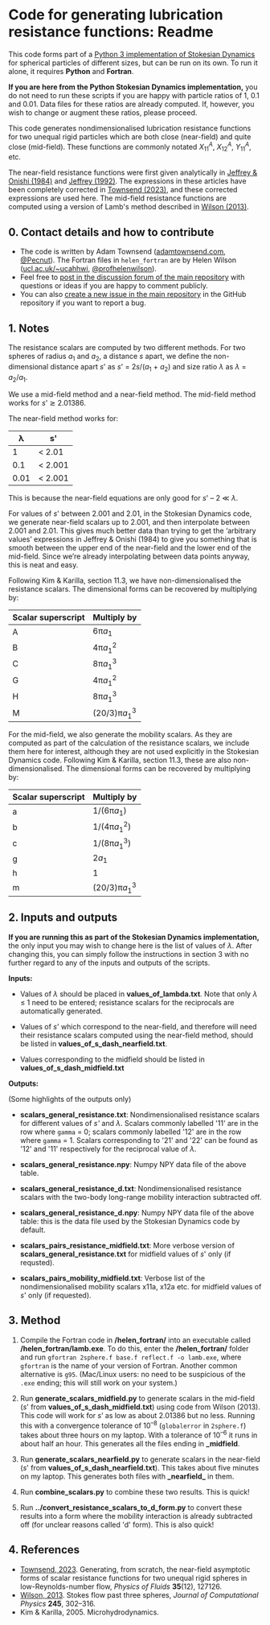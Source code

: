 # Code for generating lubrication resistance functions: Readme #

This code forms part of a [Python 3 implementation of Stokesian Dynamics](http://github.com/Pecnut/stokesian-dynamics) for spherical particles of different sizes, but can be run on its own. To run it alone, it requires **Python** and **Fortran**.

**If you are here from the Python Stokesian Dynamics implementation,** you do not need to run these scripts if you are happy with particle ratios of 1, 0.1 and 0.01. Data files for these ratios are already computed. If, however, you wish to change or augment these ratios, please proceed.

This code generates nondimensionalised lubrication resistance functions for two unequal rigid particles which are both close (near-field) and quite close (mid-field). These functions are commonly notated *X*<sub>11</sub><sup>*A*</sup>, *X*<sub>12</sub><sup>*A*</sup>, *Y*<sub>11</sub><sup>*A*</sup>, etc.

 The near-field resistance functions were first given analytically in [Jeffrey & Onishi (1984)](https://doi.org/10.1017/S0022112084000355) and [Jeffrey (1992)](https://doi.org/10.1063/1.858494). The expressions in these articles have been completely corrected in [Townsend (2023)](https://doi.org/10.1063/5.0175697), and these corrected expressions are used here. The mid-field resistance functions are computed using a version of Lamb's method described in [Wilson (2013)](http://www.ucl.ac.uk/~ucahhwi/publist/papers/2013-W.pdf).

## 0. Contact details and how to contribute <a name="s0"></a> ##

* The code is written by Adam Townsend ([adamtownsend.com](http://adamtownsend.com/), [@Pecnut](https://twitter.com/pecnut)). The Fortran files in `helen_fortran` are by Helen Wilson ([ucl.ac.uk/~ucahhwi](https://www.ucl.ac.uk/~ucahhwi/), [@profhelenwilson](https://twitter.com/profhelenwilson)).
* Feel free to [post in the discussion forum of the main repository](https://github.com/Pecnut/stokesian-dynamics/discussions) with questions or ideas if you are happy to comment publicly.
* You can also [create a new issue in the main repository](https://github.com/Pecnut/stokesian-dynamics/issues) in the GitHub repository if you want to report a bug.

## 1. Notes ##

The resistance scalars are computed by two different methods. For two spheres of radius *a*<sub>1</sub> and *a*<sub>2</sub>, a distance *s* apart, we define the non-dimensional distance apart *s*' as *s*' = 2*s*/(*a*<sub>1</sub> + *a*<sub>2</sub>) and size ratio *λ* as *λ* = *a*<sub>2</sub>/*a*<sub>1</sub>.

We use a mid-field method and a near-field method. The mid-field method works for *s*' ≳ 2.01386.

The near-field method works for:

| λ           | s'           |
| ----------- | ------------ |
|       1     |      < 2.01  |
|       0.1   |      < 2.001 |
|       0.01  |      < 2.001 |

This is because the near-field equations are only good for *s*' – 2 ≪ *λ*.

For values of *s*' between 2.001 and 2.01, in the Stokesian Dynamics code, we generate near-field scalars up to 2.001, and then interpolate between 2.001 and 2.01. This gives much better data than trying to get the ‘arbitrary values’ expressions in Jeffrey & Onishi (1984) to give you something that is smooth between the upper end of the near-field and the lower end of the mid-field. Since we’re already interpolating between data points anyway, this is neat and easy.

Following Kim & Karilla, section 11.3, we have non-dimensionalised the resistance scalars. The dimensional forms can be recovered by multiplying by:

|  Scalar superscript  |  Multiply by                       |
| -------------------- | ---------------------------------- |
|                   A  |  6π*a*<sub>1</sub>                 |
|                   B  |  4π*a*<sub>1</sub><sup>2</sup>     |
|                   C  |  8π*a*<sub>1</sub><sup>3</sup>     |
|                   G  |  4π*a*<sub>1</sub><sup>2</sup>     |
|                   H  |  8π*a*<sub>1</sub><sup>3</sup>     |
|                   M  |  (20/3)π*a*<sub>1</sub><sup>3</sup> |

For the mid-field, we also generate the mobility scalars. As they are computed as part of the calculation of the resistance scalars, we include them here for interest, although they are not used explicitly in the Stokesian Dynamics code. Following Kim & Karilla, section 11.3, these are also non-dimensionalised. The dimensional forms can be recovered by multiplying by:

|  Scalar superscript  |  Multiply by                        |
| -------------------- | ----------------------------------- |
|                   a  |  1/(6π*a*<sub>1</sub>)              |
|                   b  |  1/(4π*a*<sub>1</sub><sup>2</sup>) |
|                   c  |  1/(8π*a*<sub>1</sub><sup>3</sup>)  |
|                   g  |  2*a*<sub>1</sub>                   |
|                   h  |  1                                  |
|                   m  |  (20/3)π*a*<sub>1</sub><sup>3</sup>  |

## 2. Inputs and outputs

**If you are running this as part of the Stokesian Dynamics implementation,** the only input you may wish to change here is the list of values of *λ*. After changing this, you can simply follow the instructions in section 3 with no further regard to any of the inputs and outputs of the scripts.

**Inputs:**

* Values of *λ* should be placed in **values_of_lambda.txt**. Note that only *λ* ≤ 1 need to be entered; resistance scalars for the reciprocals are automatically generated.

* Values of *s*' which correspond to the near-field, and therefore will need their resistance scalars computed using the near-field method, should be listed in **values_of_s_dash_nearfield.txt**.

* Values corresponding to the midfield should be listed in **values_of_s_dash_midfield.txt**

**Outputs:**

(Some highlights of the outputs only)

* **scalars_general_resistance.txt**: Nondimensionalised resistance scalars for different values of *s'* and *λ*. Scalars commonly labelled '11' are in the row where `gamma` = 0; scalars commonly labelled '12' are in the row where `gamma` = 1. Scalars corresponding to '21' and '22' can be found as '12' and '11' respectively for the reciprocal value of *λ*.

* **scalars_general_resistance.npy**: Numpy NPY data file of the above table.

* **scalars_general_resistance_d.txt**: Nondimensionalised resistance scalars with the two-body long-range mobility interaction subtracted off.

* **scalars_general_resistance_d.npy**: Numpy NPY data file of the above table: this is the data file used by the Stokesian Dynamics code by default.

* **scalars_pairs_resistance_midfield.txt**: More verbose version of **scalars_general_resistance.txt** for midfield values of *s*' only (if requsted).

* **scalars_pairs_mobility_midfield.txt**: Verbose list of the nondimensionalised mobility scalars x11a, x12a etc. for midfield values of *s*' only (if requested).

## 3. Method ##

1.  Compile the Fortran code in **/helen_fortran/** into an executable called **/helen_fortran/lamb.exe**. To do this, enter the **/helen_fortran/** folder and run `gfortran 2sphere.f base.f reflect.f -o lamb.exe`, where `gfortran` is the name of your version of Fortran. Another common alternative is `g95`. (Mac/Linux users: no need to be suspicious of the `.exe` ending; this will still work on your system.)

2.  Run **generate_scalars_midfield.py** to generate scalars in the mid-field (*s*' from **values_of_s_dash_midfield.txt**) using code from Wilson (2013). This code will work for *s*’ as low as about 2.01386 but no less. Running this with a convergence tolerance of 10<sup>–8</sup> (`globalerror` in `2sphere.f`) takes about three hours on my laptop. With a tolerance of 10<sup>–6</sup> it runs in about half an hour. This generates all the files ending in **\_midfield**.

3.  Run **generate_scalars_nearfield.py** to generate scalars in the near-field (*s*' from **values_of_s_dash_nearfield.txt**). This takes about five minutes on my laptop. This generates both files with **\_nearfield\_** in them.

4.  Run **combine_scalars.py** to combine these two results. This is quick!

5.  Run **../convert_resistance_scalars_to_d_form.py** to convert these results into a form where the mobility interaction is already subtracted off (for unclear reasons called 'd' form). This is also quick!

## 4. References ##

* [Townsend, 2023](https://doi.org/10.1063/5.0175697). Generating, from scratch, the near-field asymptotic forms of scalar resistance functions for two unequal rigid spheres in low-Reynolds-number flow, *Physics of Fluids* **35**(12), 127126.
* [Wilson, 2013](http://www.ucl.ac.uk/~ucahhwi/publist/papers/2013-W.pdf). Stokes flow past three spheres, *Journal of Computational Physics* **245**, 302–316.
* Kim & Karilla, 2005. Microhydrodynamics.
